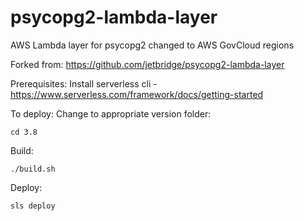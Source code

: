 # psycopg2-lambda-layer
AWS Lambda layer for psycopg2 changed to AWS GovCloud regions

Forked from: https://github.com/jetbridge/psycopg2-lambda-layer

Prerequisites:
Install serverless cli - https://www.serverless.com/framework/docs/getting-started


To deploy:
Change to appropriate version folder:
```
cd 3.8
```
Build:
```
./build.sh
```
Deploy:
```
sls deploy
```
